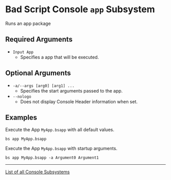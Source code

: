 # Bad Script Console `app` Subsystem

Runs an app package

## Required Arguments
- `Input App`
	- Specifies a app that will be executed.

## Optional Arguments
- `-a/--args [arg0] [arg1] ...`
	- Specifies the start arguments passed to the app.
- `--nologo`
	- Does not display Console Header information when set.

## Examples

Execute the App `MyApp.bsapp` with all default values.
```
bs app MyApp.bsapp
```

Execute the App `MyApp.bsapp` with startup arguments.
```
bs app MyApp.bsapp -a Argument0 Argument1
```

___

[List of all Console Subsystems](./Subsystems.md)